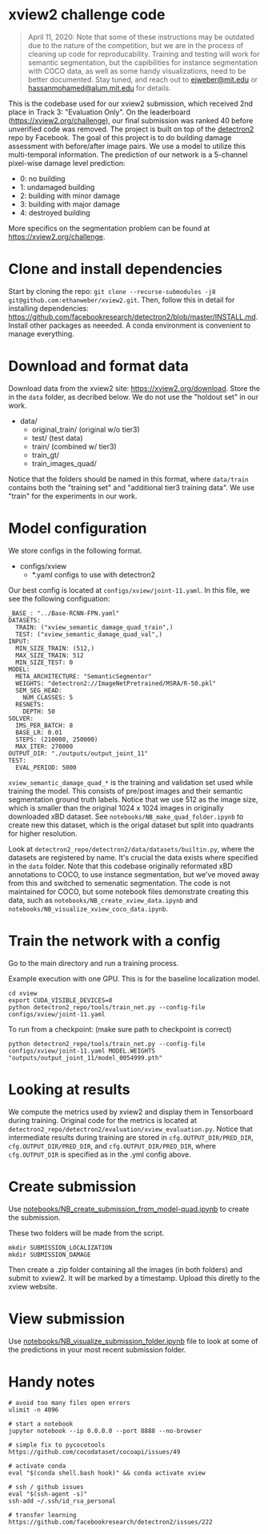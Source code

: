 # xview2 challenge code

> April 11, 2020: Note that some of these instructions may be outdated due to the nature of the competition, but we are in the process of cleaning up code for reproducability. Training and testing will work for semantic segmentation, but the capibilities for instance segmentation with COCO data, as well as some handy visualizations, need to be better documented. Stay tuned, and reach out to ejweber@mit.edu or hassanmohamed@alum.mit.edu for details.

This is the codebase used for our xview2 submission, which received 2nd place in Track 3: "Evaluation Only". On the leaderboard (https://xview2.org/challenge), our final submission was ranked 40 before unverified code was removed. The project is built on top of the [detectron2](https://github.com/facebookresearch/detectron2) repo by Facebook. The goal of this project is to do building damage assessment with before/after image pairs. We use a model to utilize this multi-temporal information. The prediction of our network is a 5-channel pixel-wise damage level prediction:

- 0: no building
- 1: undamaged building
- 2: building with minor damage
- 3: building with major damage
- 4: destroyed building

More specifics on the segmentation problem can be found at https://xview2.org/challenge.

# Clone and install dependencies

Start by cloning the repo: `git clone --recurse-submodules -j8 git@github.com:ethanweber/xview2.git`. Then, follow this in detail for installing dependencies: https://github.com/facebookresearch/detectron2/blob/master/INSTALL.md. Install other packages as neeeded. A conda environment is convenient to manage everything.

# Download and format data

Download data from the xview2 site: https://xview2.org/download. Store the in the `data` folder, as decribed below. We do not use the "holdout set" in our work.

- data/
    - original_train/ (original w/o tier3)
    - test/ (test data)
    - train/ (combined w/ tier3)
    - train_gt/
    - train_images_quad/

Notice that the folders should be named in this format, where `data/train` contains both the "training set" and "additional tier3 training data". We use "train" for the experiments in our work.

# Model configuration

We store configs in the following format.

- configs/xview
    - *.yaml configs to use with detectron2

Our best config is located at `configs/xview/joint-11.yaml`. In this file, we see the following configuation:

```
_BASE_: "../Base-RCNN-FPN.yaml"
DATASETS:
  TRAIN: ("xview_semantic_damage_quad_train",)
  TEST: ("xview_semantic_damage_quad_val",)
INPUT:
  MIN_SIZE_TRAIN: (512,)
  MAX_SIZE_TRAIN: 512
  MIN_SIZE_TEST: 0
MODEL:
  META_ARCHITECTURE: "SemanticSegmentor"
  WEIGHTS: "detectron2://ImageNetPretrained/MSRA/R-50.pkl"
  SEM_SEG_HEAD:
    NUM_CLASSES: 5
  RESNETS:
    DEPTH: 50
SOLVER:
  IMS_PER_BATCH: 8
  BASE_LR: 0.01
  STEPS: (210000, 250000)
  MAX_ITER: 270000
OUTPUT_DIR: "./outputs/output_joint_11"
TEST:
  EVAL_PERIOD: 5000
```

`xview_semantic_damage_quad_*` is the training and validation set used while training the model. This consists of pre/post images and their semantic segmentation ground truth labels. Notice that we use 512 as the image size, which is smaller than the original 1024 x 1024 images in originally downloaded xBD dataset. See `notebooks/NB_make_quad_folder.ipynb` to create new this dataset, which is the origal dataset but split into quadrants for higher resolution.

Look at `detectron2_repo/detectron2/data/datasets/builtin.py`, where the datasets are registered by name. It's crucial the data exists where specified in the `data` folder. Note that this codebase originally reformated xBD annotations to COCO, to use instance segmentation, but we've moved away from this and switched to semenatic segmentation. The code is not maintained for COCO, but some notebook files demonstrate creating this data, such as `notebooks/NB_create_xview_data.ipynb` and `notebooks/NB_visualize_xview_coco_data.ipynb`.

# Train the network with a config

Go to the main directory and run a training process.

Example execution with one GPU. This is for the baseline localization model.
```
cd xview
export CUDA_VISIBLE_DEVICES=0
python detectron2_repo/tools/train_net.py --config-file configs/xview/joint-11.yaml
```

To run from a checkpoint: (make sure path to checkpoint is correct)
```
python detectron2_repo/tools/train_net.py --config-file configs/xview/joint-11.yaml MODEL.WEIGHTS "outputs/output_joint_11/model_0054999.pth"
```

# Looking at results

We compute the metrics used by xview2 and display them in Tensorboard during training. Original code for the metrics is located at `detectron2_repo/detectron2/evaluation/xview_evaluation.py`. Notice that intermediate results during training are stored in `cfg.OUTPUT_DIR/PRED_DIR`, `cfg.OUTPUT_DIR/PRED_DIR`, and `cfg.OUTPUT_DIR/PRED_DIR`, where `cfg.OUTPUT_DIR` is specified as in the .yml config above.

# Create submission

Use [notebooks/NB_create_submission_from_model-quad.ipynb](notebooks/NB_create_submission_from_model-quad.ipynb) to create the submission.

These two folders will be made from the script.
```
mkdir SUBMISSION_LOCALIZATION
mkdir SUBMISSION_DAMAGE
```

Then create a .zip folder containing all the images (in both folders) and submit to xview2. It will be marked by a timestamp. Upload this diretly to the xview website.

# View submission

Use [notebooks/NB_visualize_submission_folder.ipynb](notebooks/NB_visualize_submission_folder.ipynb) file to look at some of the predictions in your most recent submission folder.


# Handy notes

```
# avoid too many files open errors
ulimit -n 4096

# start a notebook
jupyter notebook --ip 0.0.0.0 --port 8888 --no-browser

# simple fix to pycocotools
https://github.com/cocodataset/cocoapi/issues/49

# activate conda
eval "$(conda shell.bash hook)" && conda activate xview

# ssh / github issues
eval "$(ssh-agent -s)"
ssh-add ~/.ssh/id_rsa_personal

# transfer learning
https://github.com/facebookresearch/detectron2/issues/222
```

